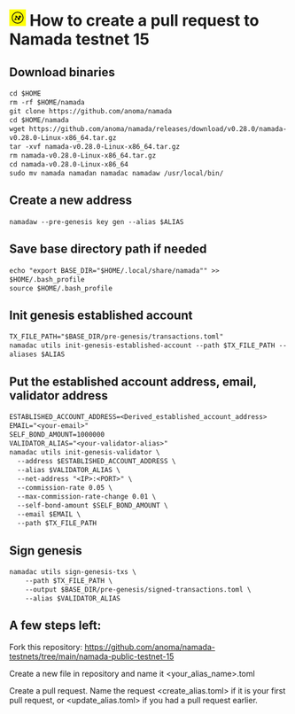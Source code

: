 <h1 align="left"> 
<img src="https://raw.githubusercontent.com/itrocket-team/testnet_guides/main/utils/basket/namada.jpg" alt="Namada" width="30" height="30">
 How to create a pull request to Namada testnet 15
</h1>

## Download binaries
```
cd $HOME
rm -rf $HOME/namada
git clone https://github.com/anoma/namada
cd $HOME/namada
wget https://github.com/anoma/namada/releases/download/v0.28.0/namada-v0.28.0-Linux-x86_64.tar.gz
tar -xvf namada-v0.28.0-Linux-x86_64.tar.gz
rm namada-v0.28.0-Linux-x86_64.tar.gz
cd namada-v0.28.0-Linux-x86_64
sudo mv namada namadan namadac namadaw /usr/local/bin/
```
## Create a new address
```
namadaw --pre-genesis key gen --alias $ALIAS
```
## Save base directory path if needed
```
echo "export BASE_DIR="$HOME/.local/share/namada"" >> $HOME/.bash_profile
source $HOME/.bash_profile
```
## Init genesis established account
```
TX_FILE_PATH="$BASE_DIR/pre-genesis/transactions.toml"
namadac utils init-genesis-established-account --path $TX_FILE_PATH --aliases $ALIAS
```
## Put the established account address, email, validator address
```
ESTABLISHED_ACCOUNT_ADDRESS=<Derived_established_account_address>
EMAIL="<your-email>"
SELF_BOND_AMOUNT=1000000
VALIDATOR_ALIAS="<your-validator-alias>"
namadac utils init-genesis-validator \
  --address $ESTABLISHED_ACCOUNT_ADDRESS \
  --alias $VALIDATOR_ALIAS \
  --net-address "<IP>:<PORT>" \
  --commission-rate 0.05 \
  --max-commission-rate-change 0.01 \
  --self-bond-amount $SELF_BOND_AMOUNT \
  --email $EMAIL \
  --path $TX_FILE_PATH
```
## Sign genesis
```
namadac utils sign-genesis-txs \
    --path $TX_FILE_PATH \
    --output $BASE_DIR/pre-genesis/signed-transactions.toml \
    --alias $VALIDATOR_ALIAS
```
## A few steps left:
Fork this repository: https://github.com/anoma/namada-testnets/tree/main/namada-public-testnet-15   

Create a new file in repository and name it <your_alias_name>.toml   

Create a pull request. Name the request <create_alias.toml> if it is your first pull request, or <update_alias.toml> if you had a pull request earlier.
